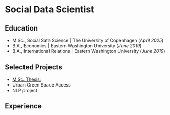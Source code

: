 # Social Data Scientist

## Education

- M.Sc., Social Sata Science | The University of Copenhagen (_April 2025_)
- B.A., Economics | Eastern Washington University (_June 2019_)
- B.A., International Relations | Eastern Washington University (_June 2019_)

## Selected Projects
- [M.Sc. Thesis: ](./projects/project1.md)
- Urban Green Space Access
- NLP project


## Experience



